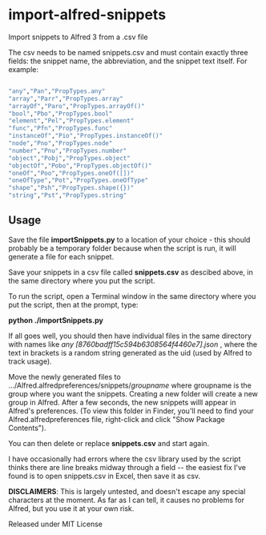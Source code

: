 # import-alfred-snippets
Import snippets to Alfred 3 from a .csv file

The csv needs to be named snippets.csv and must contain exactly three fields: the snippet name, the abbreviation, and the snippet text itself.  For example:

```bash

"any","Pan","PropTypes.any"
"array","Parr","PropTypes.array"
"arrayOf","Paro","PropTypes.arrayOf()"
"bool","Pbo","PropTypes.bool"
"element","Pel","PropTypes.element"
"func","Pfn","PropTypes.func"
"instanceOf","Pio","PropTypes.instanceOf()"
"node","Pno","PropTypes.node"
"number","Pnu","PropTypes.number"
"object","Pobj","PropTypes.object"
"objectOf","Pobo","PropTypes.objectOf()"
"oneOf","Poo","PropTypes.oneOf([])"
"oneOfType","Pot","PropTypes.oneOfType"
"shape","Psh","PropTypes.shape({})"
"string","Pst","PropTypes.string"

```

## Usage

Save the file **importSnippets.py** to a location of your choice - this should probably be a temporary folder because 
when the script is run, it will generate a file for each snippet.

Save your snippets in a csv file called **snippets.csv** as descibed above, in the same directory where you put the script.

To run the script, open a Terminal window in the same directory where you put the script, then at the prompt, type:

**python ./importSnippets.py**

If all goes well, you should then have individual files in the same directory with names like *any [8760badff15c594b6308564f4460e7].json* , where the text in brackets is a random string generated as the uid (used by Alfred to track usage).

Move the newly generated files to .../Alfred.alfredpreferences/snippets/*groupname* where groupname is the group where you want the snippets.  Creating a new folder will create a new group in Alfred.  After a few seconds, the new snippets willl appear in Alfred's preferences.  (To view this folder in Finder, you'll need to find your Alfred.alfredpreferences file, right-click and click "Show Package Contents").

You can then delete or replace **snippets.csv** and start again.

I have occasionally had errors where the csv library used by the script thinks there are line breaks midway through a field -- the easiest fix I've found is to open snippets.csv in Excel, then save it as csv.

**DISCLAIMERS**: This is largely untested, and doesn't escape any special characters at the moment.  As far as I can tell, it causes no problems for Alfred, but you use it at your own risk.

Released under MIT License
